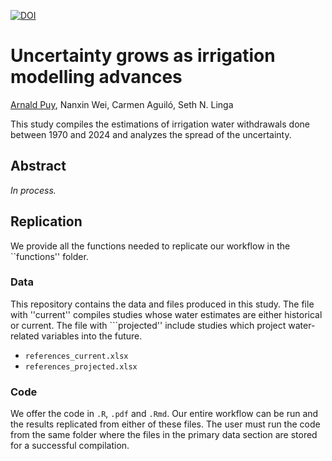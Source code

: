 
[![DOI](https://zenodo.org/badge/DOI/10.5281/zenodo.14710666.svg)](https://doi.org/10.5281/zenodo.14710666)

# Uncertainty grows as irrigation modelling advances

[Arnald Puy](https://www.arnaldpuy.com/), Nanxin Wei, Carmen Aguiló, Seth N. Linga

This study compiles the estimations of irrigation water withdrawals done between
1970 and 2024 and analyzes the spread of the uncertainty.

## Abstract

*In process.*

## Replication

We provide all the functions needed to replicate our workflow in the ``functions'' folder.

### Data

This repository contains the data and files produced in this study. The file with
''current'' compiles studies whose water estimates are either historical or current.
The file with ```projected'' include studies which project water-related variables 
into the future.

* `references_current.xlsx`   
* `references_projected.xlsx`   

### Code

We offer the code in `.R`, `.pdf` and `.Rmd`. Our entire workflow can be run and the 
results replicated from either of these files. The user must run the code from the 
same folder where the files in the primary data section are stored for a successful 
compilation.

